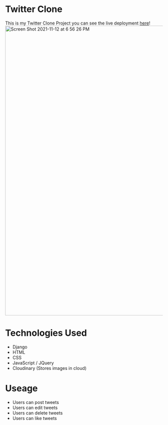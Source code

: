 # Twitter Clone
This is my Twitter Clone Project you can see the live deployment [here](https://twitter-clone-project1.herokuapp.com/)!
<img width="926" alt="Screen Shot 2021-11-12 at 6 56 26 PM" src="https://user-images.githubusercontent.com/91105776/141601687-aece12bd-266d-45b8-bbd9-9bc160c7784b.png">

# Technologies Used
 - Django
 - HTML
 - CSS
 - JavaScript / JQuery
 - Cloudinary (Stores images in cloud)
 
 # Useage
  - Users can post tweets
  - Users can edit tweets
  - Users can delete tweets
  - Users can like tweets

